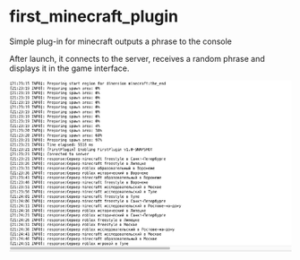 # first_minecraft_plugin
Simple plug-in for minecraft outputs a phrase to the console


After launch, it connects to the server, receives a random phrase and displays it in the game interface.




![Screenshot](screenshot.png)



